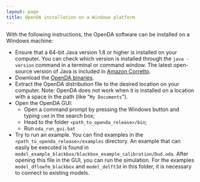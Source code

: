 ```yaml
---
layout: page
title: OpenDA installation on a Windows platform
---
```


With the following instructions, the OpenDA software can be installed on a Windows machine: 

* Ensure that a 64-bit Java version 1.8 or higher is installed on your computer. You can check which version is installed through the `java -version` command in a terminal or command window. The latest open-source version of Java is included in [Amazon Corretto](https://aws.amazon.com/corretto).
* Download the [OpenDA binaries](https://github.com/OpenDA-Association/OpenDA/releases).
* Extract the OpenDA distribution file to the desired location on your computer. Note: OpenDA does not work when it is installed on a location with a space in the path (like "`My Documents`").
* Open the OpenDA GUI: 
    * Open a command prompt by pressing the Windows button and typing `cmd` in the search box;
    * Head to the folder `<path_to_openda_release>/bin`;
    * Run `oda_run_gui.bat`
* Try to run an example. You can find examples in the `<path_to_openda_release>/examples` directory. An example that can easily be executed is found in `model_example_blackbox/blackbox_example_calibration/Dud.oda`. After opening this file in the GUI, you can run the simulation. For the examples `model_dflowfm_blackbox` and `model_delft3d` in this folder, it is necessary to connect to existing models. 
